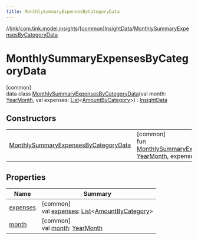```yaml
---
title: MonthlySummaryExpensesByCategoryData
---
```

//[link](../../../../index.html)/[com.tink.model.insights](../../index.html)/[[common]InsightData](../index.html)/[MonthlySummaryExpensesByCategoryData](index.html)



# MonthlySummaryExpensesByCategoryData



[common]\
data class [MonthlySummaryExpensesByCategoryData](index.html)(val month: [YearMonth](../../../com.tink.model.time/[common]-year-month/index.html), val expenses: [List](https://kotlinlang.org/api/latest/jvm/stdlib/kotlin.collections/-list/index.html)&lt;[AmountByCategory](../../../com.tink.model.relations/[common]-amount-by-category/index.html)&gt;) : [InsightData](../index.html)



## Constructors


| | |
|---|---|
| [MonthlySummaryExpensesByCategoryData](-monthly-summary-expenses-by-category-data.html) | [common]<br>fun [MonthlySummaryExpensesByCategoryData](-monthly-summary-expenses-by-category-data.html)(month: [YearMonth](../../../com.tink.model.time/[common]-year-month/index.html), expenses: [List](https://kotlinlang.org/api/latest/jvm/stdlib/kotlin.collections/-list/index.html)&lt;[AmountByCategory](../../../com.tink.model.relations/[common]-amount-by-category/index.html)&gt;) |


## Properties


| Name | Summary |
|---|---|
| [expenses](expenses.html) | [common]<br>val [expenses](expenses.html): [List](https://kotlinlang.org/api/latest/jvm/stdlib/kotlin.collections/-list/index.html)&lt;[AmountByCategory](../../../com.tink.model.relations/[common]-amount-by-category/index.html)&gt; |
| [month](month.html) | [common]<br>val [month](month.html): [YearMonth](../../../com.tink.model.time/[common]-year-month/index.html) |

